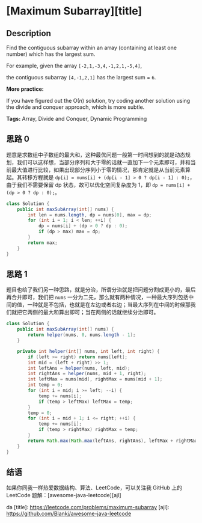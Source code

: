 # [Maximum Subarray][title]

## Description

Find the contiguous subarray within an array (containing at least one number) which has the largest sum.

For example, given the array `[-2,1,-3,4,-1,2,1,-5,4]`,

the contiguous subarray `[4,-1,2,1]` has the largest sum = `6`.

**More practice:**

If you have figured out the O(*n*) solution, try coding another solution using the divide and conquer approach, which is more subtle.

**Tags:** Array, Divide and Conquer, Dynamic Programming


## 思路 0

题意是求数组中子数组的最大和，这种最优问题一般第一时间想到的就是动态规划，我们可以这样想，当部分序列和大于零的话就一直加下一个元素即可，并和当前最大值进行比较，如果出现部分序列小于零的情况，那肯定就是从当前元素算起。其转移方程就是 `dp[i] = nums[i] + (dp[i - 1] > 0 ? dp[i - 1] : 0);`，由于我们不需要保留 dp 状态，故可以优化空间复杂度为 1，即 `dp = nums[i] + (dp > 0 ? dp : 0);`。

```java
class Solution {
    public int maxSubArray(int[] nums) {
        int len = nums.length, dp = nums[0], max = dp;
        for (int i = 1; i < len; ++i) {
            dp = nums[i] + (dp > 0 ? dp : 0);
            if (dp > max) max = dp;
        }
        return max;
    }
}
```

## 思路 1

题目也给了我们另一种思路，就是分治，所谓分治就是把问题分割成更小的，最后再合并即可，我们把 `nums` 一分为二先，那么就有两种情况，一种最大序列包括中间的值，一种就是不包括，也就是在左边或者右边；当最大序列在中间的时候那我们就把它两侧的最大和算出即可；当在两侧的话就继续分治即可。

```java
class Solution {
    public int maxSubArray(int[] nums) {
        return helper(nums, 0, nums.length - 1);
    }

    private int helper(int[] nums, int left, int right) {
        if (left >= right) return nums[left];
        int mid = (left + right) >> 1;
        int leftAns = helper(nums, left, mid);
        int rightAns = helper(nums, mid + 1, right);
        int leftMax = nums[mid], rightMax = nums[mid + 1];
        int temp = 0;
        for (int i = mid; i >= left; --i) {
            temp += nums[i];
            if (temp > leftMax) leftMax = temp;
        }
        temp = 0;
        for (int i = mid + 1; i <= right; ++i) {
            temp += nums[i];
            if (temp > rightMax) rightMax = temp;
        }
        return Math.max(Math.max(leftAns, rightAns), leftMax + rightMax);
    }
}
```


## 结语

如果你同我一样热爱数据结构、算法、LeetCode，可以关注我 GitHub 上的 LeetCode 题解：[awesome-java-leetcode][ajl]


da
[title]: https://leetcode.com/problems/maximum-subarray
[ajl]: https://github.com/Blankj/awesome-java-leetcode
